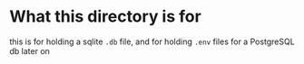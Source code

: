 # What this directory is for
this is for holding a sqlite `.db` file, and for holding `.env` files for a PostgreSQL db later on
